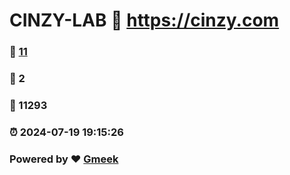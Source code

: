 # CINZY-LAB :link: https://cinzy.com 
### :page_facing_up: [11](https://cinzy.com/tag.html) 
### :speech_balloon: 2 
### :hibiscus: 11293 
### :alarm_clock: 2024-07-19 19:15:26 
### Powered by :heart: [Gmeek](https://github.com/Meekdai/Gmeek)
